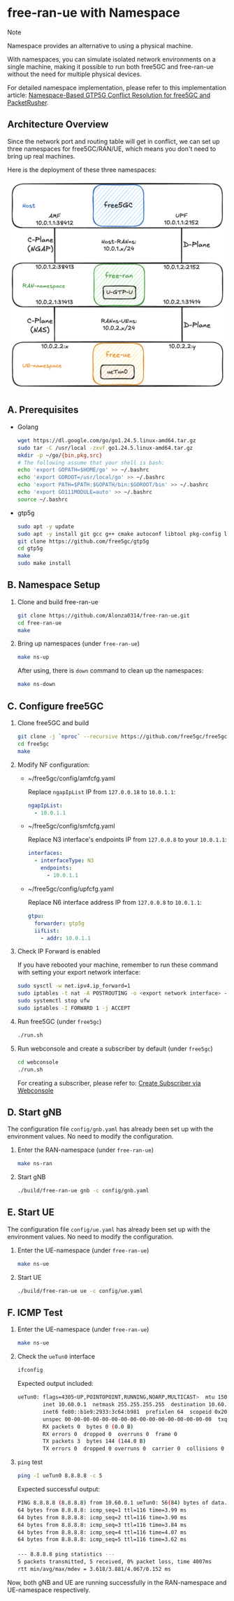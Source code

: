 # free-ran-ue with Namespace

> [!Note]
> Namespace provides an alternative to using a physical machine.
>
> With namespaces, you can simulate isolated network environments on a single machine, making it possible to run both free5GC and free-ran-ue without the need for multiple physical devices.
>
> For detailed namespace implementation, please refer to this implementation article: [Namespace-Based GTP5G Conflict Resolution for free5GC and PacketRusher](https://free5gc.org/blog/20250430/20250430/).

## Architecture Overview

Since the network port and routing table will get in conflict, we can set up three namespaces for free5GC/RAN/UE, which means you don't need to bring up real machines.

Here is the deployment of these three namespaces:

![free-ran-ue-namespace](../image/free-ran-ue-namespace.png)

## A. Prerequisites

- Golang

    ```bash
    wget https://dl.google.com/go/go1.24.5.linux-amd64.tar.gz
    sudo tar -C /usr/local -zxvf go1.24.5.linux-amd64.tar.gz
    mkdir -p ~/go/{bin,pkg,src}
    # The following assume that your shell is bash:
    echo 'export GOPATH=$HOME/go' >> ~/.bashrc
    echo 'export GOROOT=/usr/local/go' >> ~/.bashrc
    echo 'export PATH=$PATH:$GOPATH/bin:$GOROOT/bin' >> ~/.bashrc
    echo 'export GO111MODULE=auto' >> ~/.bashrc
    source ~/.bashrc
    ```

- gtp5g

    ```bash
    sudo apt -y update
    sudo apt -y install git gcc g++ cmake autoconf libtool pkg-config libmnl-dev libyaml-dev
    git clone https://github.com/free5gc/gtp5g
    cd gtp5g
    make
    sudo make install
    ```

## B. Namespace Setup

1. Clone and build free-ran-ue

    ```bash
    git clone https://github.com/Alonza0314/free-ran-ue.git
    cd free-ran-ue
    make
    ```

2. Bring up namespaces (under `free-ran-ue`)

    ```bash
    make ns-up
    ```

    After using, there is `down` command to clean up the namespaces:

    ```bash
    make ns-down
    ```

## C. Configure free5GC

1. Clone free5GC and build

    ```bash
    git clone -j `nproc` --recursive https://github.com/free5gc/free5gc
    cd free5gc
    make
    ```

2. Modify NF configuration:

    - ~/free5gc/config/amfcfg.yaml

        Replace `ngapIpList` IP from `127.0.0.18` to `10.0.1.1`:

        ```yaml
        ngapIpList:
          - 10.0.1.1
        ```

    - ~/free5gc/config/smfcfg.yaml

        Replace N3 interface's endpoints IP from `127.0.0.8` to your `10.0.1.1`:

        ```yaml
        interfaces:
          - interfaceType: N3
            endpoints:
              - 10.0.1.1
        ```

    - ~/free5gc/config/upfcfg.yaml

        Replace N6 interface address IP from `127.0.0.8` to `10.0.1.1`:

        ```yaml
        gtpu:
          forwarder: gtp5g
          iifList:
            - addr: 10.0.1.1
        ```

3. Check IP Forward is enabled

    If you have rebooted your machine, remember to run these command with setting your export network interface:

    ```bash
    sudo sysctl -w net.ipv4.ip_forward=1
    sudo iptables -t nat -A POSTROUTING -o <export network interface> -j MASQUERADE
    sudo systemctl stop ufw
    sudo iptables -I FORWARD 1 -j ACCEPT
    ```

4. Run free5GC (under `free5gc`)

    ```bash
    ./run.sh
    ```

5. Run webconsole and create a subscriber by default (under `free5gc`)

    ```bash
    cd webconsole
    ./run.sh
    ```

    For creating a subscriber, please refer to: [Create Subscriber via Webconsole](https://free5gc.org/guide/Webconsole/Create-Subscriber-via-webconsole/)

## D. Start gNB

The configuration file `config/gnb.yaml` has already been set up with the environment values. No need to modify the configuration.

1. Enter the RAN-namespace (under `free-ran-ue`)

    ```bash
    make ns-ran
    ```

2. Start gNB

    ```bash
    ./build/free-ran-ue gnb -c config/gnb.yaml
    ```

## E. Start UE

The configuration file `config/ue.yaml` has already been set up with the environment values. No need to modify the configuration.

1. Enter the UE-namespace (under `free-ran-ue`)

    ```bash
    make ns-ue
    ```

2. Start UE

    ```bash
    ./build/free-ran-ue ue -c config/ue.yaml
    ```

## F. ICMP Test

1. Enter the UE-namespace (under `free-ran-ue`)

    ```bash
    make ns-ue
    ```

2. Check the `ueTun0` interface

    ```bash
    ifconfig
    ```

    Expected output included:

    ```bash
    ueTun0: flags=4305<UP,POINTOPOINT,RUNNING,NOARP,MULTICAST>  mtu 1500
            inet 10.60.0.1  netmask 255.255.255.255  destination 10.60.0.1
            inet6 fe80::b1e9:2933:3c64:b981  prefixlen 64  scopeid 0x20<link>
            unspec 00-00-00-00-00-00-00-00-00-00-00-00-00-00-00-00  txqueuelen 500  (UNSPEC)
            RX packets 0  bytes 0 (0.0 B)
            RX errors 0  dropped 0  overruns 0  frame 0
            TX packets 3  bytes 144 (144.0 B)
            TX errors 0  dropped 0 overruns 0  carrier 0  collisions 0
    ```

3. `ping` test

    ```bash
    ping -I ueTun0 8.8.8.8 -c 5
    ```

    Expected successful output:

    ```bash
    PING 8.8.8.8 (8.8.8.8) from 10.60.0.1 ueTun0: 56(84) bytes of data.
    64 bytes from 8.8.8.8: icmp_seq=1 ttl=116 time=3.99 ms
    64 bytes from 8.8.8.8: icmp_seq=2 ttl=116 time=3.90 ms
    64 bytes from 8.8.8.8: icmp_seq=3 ttl=116 time=3.84 ms
    64 bytes from 8.8.8.8: icmp_seq=4 ttl=116 time=4.07 ms
    64 bytes from 8.8.8.8: icmp_seq=5 ttl=116 time=3.62 ms

    --- 8.8.8.8 ping statistics ---
    5 packets transmitted, 5 received, 0% packet loss, time 4007ms
    rtt min/avg/max/mdev = 3.618/3.881/4.067/0.152 ms
    ```

Now, both gNB and UE are running successfully in the RAN-namespace and UE-namespace respectively.
